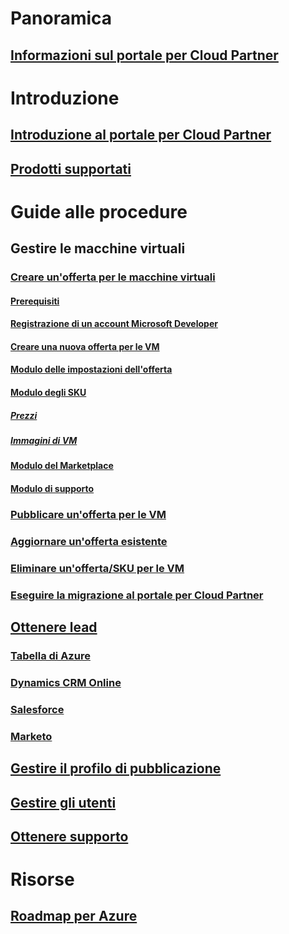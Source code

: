 # Panoramica
## [Informazioni sul portale per Cloud Partner](./cloud-partner-portal-what-is-the-cloud-partner-portal.md)

# Introduzione
## [Introduzione al portale per Cloud Partner](./cloud-partner-portal-getting-started-with-the-cloud-partner-portal.md)
## [Prodotti supportati](./Cloud-partner-portal-products-that-can-get-published-via-portal.md)

# Guide alle procedure
## Gestire le macchine virtuali
### [Creare un'offerta per le macchine virtuali](../../cloud-partner-portal/cloud-partner-portal-publish-virtual-machine.md)
#### [Prerequisiti](../../cloud-partner-portal/cloud-partner-portal-publish-virtual-machine.md#what-are-pre-requisites-for-publishing-a-vm)
#### [Registrazione di un account Microsoft Developer](../../cloud-partner-portal/cloud-partner-portal-dev-center-accounts-registration.md)
#### [Creare una nuova offerta per le VM](../../cloud-partner-portal/cloud-partner-portal-publish-virtual-machine.md#how-to-create-a-new-vm-offer)
#### [Modulo delle impostazioni dell'offerta](../../cloud-partner-portal/cloud-partner-portal-publish-virtual-machine.md#how-to-fill-out-the-offer-settings-form)
#### [Modulo degli SKU](../../cloud-partner-portal/cloud-partner-portal-publish-virtual-machine.md#how-to-create-skus)
##### [Prezzi](../../cloud-partner-portal/cloud-partner-portal-publish-virtual-machine.md#pricing)
##### [Immagini di VM](../../cloud-partner-portal/cloud-partner-portal-publish-virtual-machine.md#vm-images)
#### [Modulo del Marketplace](../../cloud-partner-portal/cloud-partner-portal-publish-virtual-machine.md#marketplace-form)
#### [Modulo di supporto](../../cloud-partner-portal/cloud-partner-portal-publish-virtual-machine.md#support-form)
### [Pubblicare un'offerta per le VM](./Cloud-partner-portal-make-offer-live-on-Azure-Marketplace.md)

### [Aggiornare un'offerta esistente](./cloud-partner-portal-update-existing-offer.md)
### [Eliminare un'offerta/SKU per le VM](./cloud-partner-portal-delete-an-offer.md)
### [Eseguire la migrazione al portale per Cloud Partner](./cloud-partner-portal-how-to-migrate-to-the-new-cloud-partner-portal.md)

## [Ottenere lead](./cloud-partner-portal-get-customer-leads.md)
### [Tabella di Azure](../../cloud-partner-portal/cloud-partner-portal-lead-management-instructions-azure-table.md)
### [Dynamics CRM Online](../../cloud-partner-portal/cloud-partner-portal-lead-management-instructions-dynamics.md)
### [Salesforce](../../cloud-partner-portal/cloud-partner-portal-lead-management-instructions-salesforce.md)
### [Marketo](../../cloud-partner-portal/cloud-partner-portal-lead-management-instructions-marketo.md)

## [Gestire il profilo di pubblicazione](./cloud-partner-portal-manage-publisher-profile.md)
## [Gestire gli utenti](./cloud-partner-portal-manage-users.md)
## [Ottenere supporto](./cloud-partner-portal-support-for-cloud-partner-portal.md)
# Risorse
## [Roadmap per Azure](https://azure.microsoft.com/roadmap/)
